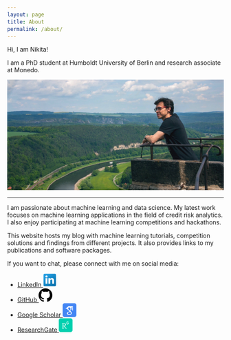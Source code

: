 ```yaml
---
layout: page
title: About
permalink: /about/
---
```


Hi, I am Nikita!

I am a PhD student at Humboldt University of Berlin and research associate at Monedo. 

![photo](../images/photo.jpg)

---

I am passionate about machine learning and data science. My latest work focuses on machine learning applications in the field of credit risk analytics. I also enjoy participating at machine learning competitions and hackathons.

This website hosts my blog with machine learning tutorials, competition solutions and findings from different projects. It also provides links to my publications and software packages.

If you want to chat, please connect with me on social media:

<ul>
  <li><a href="https://www.linkedin.com/in/kozodoi">LinkedIn <img alt="" src="../images/social/linkedin.png" class="lazyload"/></a></li>
  <li><a href="https://github.com/kozodoi">GitHub <img alt="" src="../images/social/github.png" class="lazyload" /></a></li>
  <li><a href="https://scholar.google.com/citations?user=58tMuD0AAAAJ&amp;hl=en">Google Scholar <img alt="" src="../images/social/scholar.png" class="lazyload" /></a></li>
  <li><a href="https://www.researchgate.net/profile/Nikita_Kozodoi">ResearchGate <img alt="" src="../images/social/researchgate.png" class="lazyload" /></a></li>
</ul>